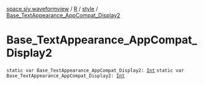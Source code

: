 [space.siy.waveformview](../../index.md) / [R](../index.md) / [style](index.md) / [Base_TextAppearance_AppCompat_Display2](./-base_-text-appearance_-app-compat_-display2.md)

# Base_TextAppearance_AppCompat_Display2

`static var Base_TextAppearance_AppCompat_Display2: `[`Int`](https://kotlinlang.org/api/latest/jvm/stdlib/kotlin/-int/index.html)
`static var Base_TextAppearance_AppCompat_Display2: `[`Int`](https://kotlinlang.org/api/latest/jvm/stdlib/kotlin/-int/index.html)